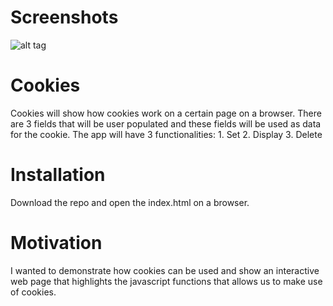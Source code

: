 # Screenshots
![alt tag](http://i.imgur.com/ynrazM9.png)

# Cookies
Cookies will show how cookies work on a certain page on a browser. There are 3 fields that will be user populated and these fields will be used as data for the cookie. The app will have 3 functionalities: 1. Set 2. Display 3. Delete

# Installation
Download the repo and open the index.html on a browser.

# Motivation
I wanted to demonstrate how cookies can be used and show an interactive web page that highlights the javascript functions that allows us to make use of cookies.
